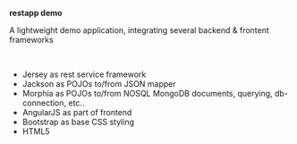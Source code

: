 <b>restapp demo</b>
<p>A lightweight demo application, integrating several backend & frontent frameworks</p></br>
  <ul>
  <li>Jersey as rest service framework </li>
  <li>Jackson as POJOs to/from JSON mapper</li>
  <li>Morphia as POJOs to/from NOSQL MongoDB documents, querying, db-connection, etc..</li>
  <li>AngularJS as part of frontend</li>
  <li>Bootstrap as base CSS styling</li>
  <li>HTML5</li>
  </ul>
